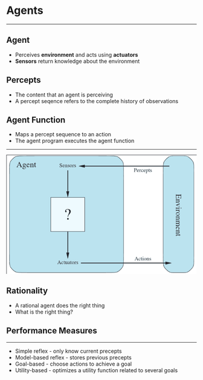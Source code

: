 Agents
======
---

Agent
-----

- Perceives **environment** and acts using **actuators**
- **Sensors** return knowledge about the environment

Percepts
--------

- The content that an agent is perceiving
- A percept seqence refers to the complete history of observations

Agent Function
--------------

- Maps a percept sequence to an action
- The agent program executes the agent function

---

![Agent Environment Model](media/agent.png)

Rationality
-----------

- A rational agent does the right thing
- What is the right thing?

Performance Measures
--------------------

---

- Simple reflex - only know current precepts
- Model-based reflex - stores previous precepts
- Goal-based - choose actions to achieve a goal
- Utility-based - optimizes a utility function related to several goals

